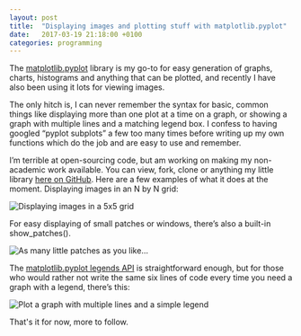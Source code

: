```yaml
---
layout: post
title:  "Displaying images and plotting stuff with matplotlib.pyplot"
date:   2017-03-19 21:18:00 +0100
categories: programming
---
```


The [matplotlib.pyplot](http://matplotlib.org/api/pyplot_api.html) library is my go-to for easy generation of graphs, charts, histograms and anything that can be plotted, and recently I have also been using it lots for viewing images.

The only hitch is, I can never remember the syntax for basic, common things like displaying more than one plot at a time on a graph, or showing a graph with multiple lines and a matching legend box. I confess to having googled “pyplot subplots” a few too many times before writing up my own functions which do the job and are easy to use and remember.

I’m terrible at open-sourcing code, but am working on making my non-academic work available. You can view, fork, clone or anything my little library [here on GitHub](https://github.com/ysbecca/imagepy-toolkit). Here are a few examples of what it does at the moment. Displaying images in an N by N grid:

![Displaying images in a 5x5 grid]({{site.baseurl}}/assets/post-images/2017-03-19-a.png "Displaying images in a 5x5 grid")

For easy displaying of small patches or windows, there’s also a built-in show_patches().

![As many little patches as you like…]({{site.baseurl}}/assets/post-images/2017-03-19-b.png "As many little patches as you like")

The [matplotlib.pyplot legends API](http://matplotlib.org/users/legend_guide.html) is straightforward enough, but for those who would rather not write the same six lines of code every time you need a graph with a legend, there’s this:

![Plot a graph with multiple lines and a simple legend]({{site.baseurl}}/assets/post-images/2017-03-19-c.png "Plot a graph with multiple lines and a simple legend")

That's it for now, more to follow.